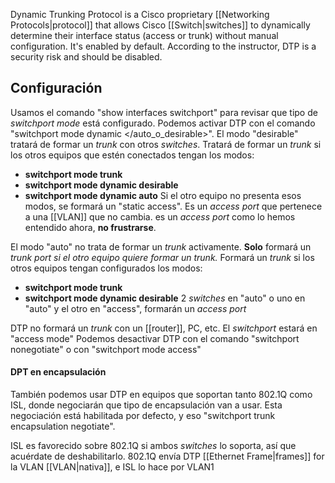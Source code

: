   Dynamic Trunking Protocol is a Cisco proprietary [[Networking Protocols|protocol]] that allows Cisco [[Switch|switches]] to dynamically determine their interface status (access or trunk) without manual configuration.
It's enabled by default.
According to the instructor, DTP is a security risk and should be disabled.


## Configuración

Usamos el comando "show interfaces </interfaz> switchport" para revisar que tipo de *switchport mode* está configurado.
Podemos activar DTP con el comando "switchport mode dynamic </auto_o_desirable>". El modo "desirable" tratará de formar un *trunk* con otros *switches*.  Tratará de formar un *trunk* si los otros equipos que estén conectados tengan los modos:
-  **switchport mode trunk**
- **switchport mode dynamic desirable**
- **switchport mode dynamic auto**
Si el otro equipo no presenta esos modos, se formará un "static access". Es un *access port* que pertenece a una [[VLAN]] que no cambia. es un *access port* como lo hemos entendido ahora, **no frustrarse**.

El modo "auto" no trata de formar un *trunk* activamente. **Solo** formará un *trunk port* **si el otro equipo quiere formar un *trunk**.* Formará un *trunk* si los otros equipos tengan configurados los modos:
- **switchport mode trunk**
- **switchport mode dynamic desirable**
2 *switches* en "auto" o uno en "auto" y el otro en "access", formarán un *access port*

DTP no formará un *trunk* con un [[router]], PC, etc. El *switchport* estará en "access mode"
Podemos desactivar DTP con el comando "switchport nonegotiate" o con "switchport mode access"


#### DPT en encapsulación
También podemos usar DTP en equipos que soportan tanto 802.1Q como ISL, donde negociarán que tipo de encapsulación van a usar.
Esta negociación está habilitada por defecto, y eso "switchport trunk encapsulation negotiate".

ISL es favorecido sobre 802.1Q si ambos *switches* lo soporta, así que acuérdate de deshabilitarlo.
802.1Q envía DTP [[Ethernet Frame|frames]] for la VLAN [[VLAN|nativa]], e ISL lo hace por VLAN1